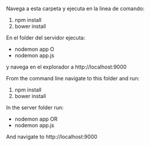 Navega a esta carpeta y ejecuta en la linea de comando:

1. npm install
2. bower install

En el folder del servidor ejecuta:
- nodemon app
O
- nodemon app.js

 y navega en el explorador a http://localhost:9000


From the command line navigate to this folder and run:
1. npm install
2. bower install

In the server folder run:
- nodemon app
OR
- nodemon app.js

And navigate to http://localhost:9000
